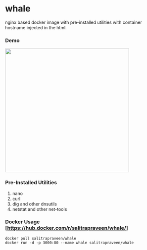 # whale
nginx based docker image with pre-installed utilities with container hostname injected in the html.

### Demo
<img src="https://raw.githubusercontent.com/salitrapraveen/whale/master/index.png" width="400">

### Pre-Installed Utilities
1. nano
2. curl
3. dig and other dnsutils
4. netstat and other net-tools

### Docker Usage [https://hub.docker.com/r/salitrapraveen/whale/]
`docker pull salitrapraveen/whale`  
`docker run -d -p 3000:80 --name whale salitrapraveen/whale`

